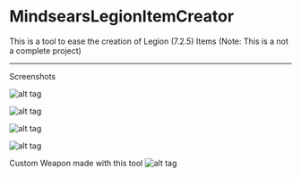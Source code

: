 # MindsearsLegionItemCreator
This is a tool to ease the creation of Legion (7.2.5) Items (Note: This is a not a complete project)  

_________________________________________________________________________________________  

Screenshots  

![alt tag](https://s29.postimg.org/nrsi1mz6f/image.png)

![alt tag](https://s11.postimg.org/knymlphv7/image.png)

![alt tag](https://s4.postimg.org/4bdjt9ef1/image.png)

![alt tag](https://s17.postimg.org/b3v73u90v/image.png)

Custom Weapon made with this tool
![alt tag](https://s30.postimg.org/s645nm71t/test_weapon.jpg)
